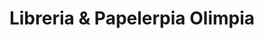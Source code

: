 ---
title: "Libreria & Papelerpia Olimpia"
url: /la-paz/libreria-und-papelerpia-olimpia/
shop: material de oficina
---